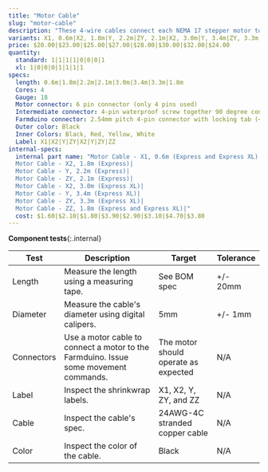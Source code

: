 ```yaml
---
title: "Motor Cable"
slug: "motor-cable"
description: "These 4-wire cables connect each NEMA 17 stepper motor to the Farmduino. They are labelled on the Farmduino end X1, X2, Y, and ZY. The Z-axis cable is split into a Y-axis section labelled ZY and a Z-axis section labelled ZZ that connect with a 90-degree screw-together waterproof connection at the cross-slide."
variants: X1, 0.6m|X2, 1.8m|Y, 2.2m|ZY, 2.1m|X2, 3.0m|Y, 3.4m|ZY, 3.3m|ZZ, 1.8m
price: $20.00|$23.00|$25.00|$27.00|$28.00|$30.00|$32.00|$24.00
quantity:
  standard: 1|1|1|1|0|0|0|1
  xl: 1|0|0|0|1|1|1|1
specs:
  length: 0.6m|1.8m|2.2m|2.1m|3.0m|3.4m|3.3m|1.8m
  Cores: 4
  Gauge: 18
  Motor connector: 6 pin connector (only 4 pins used)
  Intermediate connector: 4-pin waterproof screw together 90 degree connectors. (female connector on the Y-Axis sections, male connector on the Z-Axis section)
  Farmduino connector: 2.54mm pitch 4-pin connector with locking tab (<a href="https://www.molex.com/molex/products/part-detail/crimp_housings/0050579404">Molex Part 50579404</a>)
  Outer color: Black
  Inner Colors: Black, Red, Yellow, White
  Label: X1|X2|Y|ZY|X2|Y|ZY|ZZ
internal-specs:
  internal part name: "Motor Cable - X1, 0.6m (Express and Express XL)|
  Motor Cable - X2, 1.8m (Express)|
  Motor Cable - Y, 2.2m (Express)|
  Motor Cable - ZY, 2.1m (Express)|
  Motor Cable - X2, 3.0m (Express XL)|
  Motor Cable - Y, 3.4m (Express XL)|
  Motor Cable - ZY, 3.3m (Express XL)|
  Motor Cable - ZZ, 1.8m (Express and Express XL)|"
  cost: $1.60|$2.10|$1.80|$3.90|$2.90|$3.10|$4.70|$3.80
---
```


**Component tests**{:.internal}

|Test         |Description  |Target       |Tolerance    |
|-------------|-------------|-------------|-------------|
|Length       |Measure the length using a measuring tape.|See BOM spec|+/- 20mm
|Diameter     |Measure the cable's diameter using digital calipers.|5mm|+/- 1mm
|Connectors   |Use a motor cable to connect a motor to the Farmduino. Issue some movement commands.|The motor should operate as expected|N/A
|Label        |Inspect the shrinkwrap labels.|X1, X2, Y, ZY, and ZZ|N/A
|Cable        |Inspect the cable's spec.|24AWG-4C stranded copper cable|N/A
|Color        |Inspect the color of the cable.|Black|N/A
